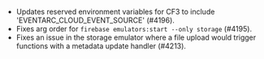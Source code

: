 - Updates reserved environment variables for CF3 to include 'EVENTARC_CLOUD_EVENT_SOURCE' (#4196).
- Fixes arg order for `firebase emulators:start --only storage` (#4195).
- Fixes an issue in the storage emulator where a file upload would trigger functions with a metadata update handler (#4213).
